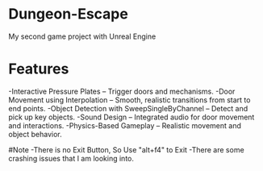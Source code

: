 # Dungeon-Escape
My second game project with Unreal Engine

# Features
-Interactive Pressure Plates – Trigger doors and mechanisms.
-Door Movement using Interpolation – Smooth, realistic transitions from start to end points.
-Object Detection with SweepSingleByChannel – Detect and pick up key objects.
-Sound Design – Integrated audio for door movement and interactions.
-Physics-Based Gameplay – Realistic movement and object behavior.

#Note
-There is no Exit Button, So Use "alt+f4" to Exit
-There are some crashing issues that I am looking into.
